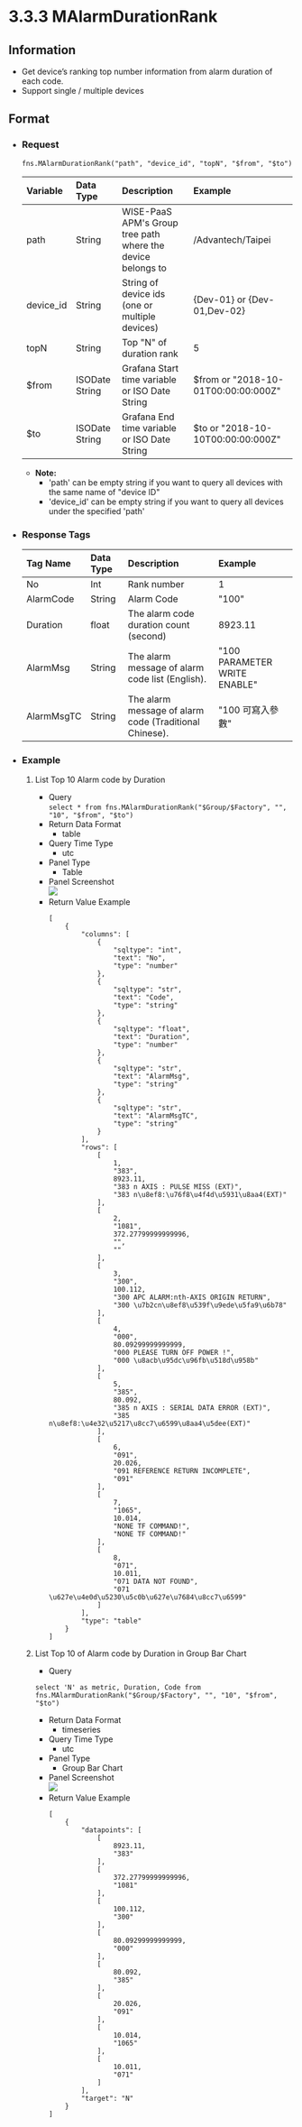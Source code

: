 # 3.3.3 MAlarmDurationRank


## Information

* Get device’s ranking top number information from alarm duration of each code.
* Support single / multiple devices


## Format

* ### Request

  ```
  fns.MAlarmDurationRank("path", "device_id", "topN", "$from", "$to")
  ```

  | Variable | Data Type | Description | Example |
  | :--- | :--- | :--- | :--- |
  | path | String | WISE-PaaS APM's Group tree path<br>where the device belongs to | /Advantech/Taipei |
  | device_id | String | String of device ids \(one or multiple devices\) | {Dev-01} or {Dev-01,Dev-02} |
  | topN | String | Top "N" of duration rank | 5 |
  | $from | ISODate String | Grafana Start time variable or ISO Date String | $from or "2018-10-01T00:00:00:000Z" |
  | $to | ISODate String | Grafana End time variable or ISO Date String | $to or "2018-10-10T00:00:00:000Z" |

  - **Note:**
    - 'path' can be empty string if you want to query all devices with the same name of "device ID"
    - 'device_id' can be empty string if you want to query all devices under the specified 'path'
  

* ### Response Tags

  | Tag Name | Data Type | Description | Example |
  | :--- | :--- | :--- | :--- |
  | No | Int | Rank number | 1 |
  | AlarmCode | String | Alarm Code | "100" |
  | Duration | float | The alarm code duration count (second) | 8923.11 |  
  | AlarmMsg | String | The alarm message of alarm code list (English). | "100 PARAMETER WRITE ENABLE" |
  | AlarmMsgTC | String | The alarm message of alarm code (Traditional Chinese). | "100 可寫入參數" |
  

* ### Example  
    1. List Top 10 Alarm code by Duration   
        - Query   
        ``` select * from fns.MAlarmDurationRank("$Group/$Factory", "", "10", "$from", "$to") ```
        - Return Data Format   
            * table
        - Query Time Type   
            * utc
        - Panel Type   
            * Table
        - Panel Screenshot      
            ![](/images/3.3.3-MAlarmDurationRank-table.jpg)
        - Return Value Example    
            ```
            [
                {
                    "columns": [
                        {
                            "sqltype": "int", 
                            "text": "No", 
                            "type": "number"
                        }, 
                        {
                            "sqltype": "str", 
                            "text": "Code", 
                            "type": "string"
                        }, 
                        {
                            "sqltype": "float", 
                            "text": "Duration", 
                            "type": "number"
                        }, 
                        {
                            "sqltype": "str", 
                            "text": "AlarmMsg", 
                            "type": "string"
                        }, 
                        {
                            "sqltype": "str", 
                            "text": "AlarmMsgTC", 
                            "type": "string"
                        }
                    ], 
                    "rows": [
                        [
                            1, 
                            "383", 
                            8923.11, 
                            "383 n AXIS : PULSE MISS (EXT)", 
                            "383 n\u8ef8:\u76f8\u4f4d\u5931\u8aa4(EXT)"
                        ], 
                        [
                            2, 
                            "1081", 
                            372.27799999999996, 
                            "", 
                            ""
                        ], 
                        [
                            3, 
                            "300", 
                            100.112, 
                            "300 APC ALARM:nth-AXIS ORIGIN RETURN", 
                            "300 \u7b2cn\u8ef8\u539f\u9ede\u5fa9\u6b78"
                        ], 
                        [
                            4, 
                            "000", 
                            80.09299999999999, 
                            "000 PLEASE TURN OFF POWER !", 
                            "000 \u8acb\u95dc\u96fb\u518d\u958b"
                        ], 
                        [
                            5, 
                            "385", 
                            80.092, 
                            "385 n AXIS : SERIAL DATA ERROR (EXT)", 
                            "385 n\u8ef8:\u4e32\u5217\u8cc7\u6599\u8aa4\u5dee(EXT)"
                        ], 
                        [
                            6, 
                            "091", 
                            20.026, 
                            "091 REFERENCE RETURN INCOMPLETE", 
                            "091"
                        ], 
                        [
                            7, 
                            "1065", 
                            10.014, 
                            "NONE TF COMMAND!", 
                            "NONE TF COMMAND!"
                        ], 
                        [
                            8, 
                            "071", 
                            10.011, 
                            "071 DATA NOT FOUND", 
                            "071 \u627e\u4e0d\u5230\u5c0b\u627e\u7684\u8cc7\u6599"
                        ]
                    ], 
                    "type": "table"
                }
            ]

            ```

    2. List Top 10 of Alarm code by Duration in Group Bar Chart    
        - Query   
        ``` 
        select 'N' as metric, Duration, Code from fns.MAlarmDurationRank("$Group/$Factory", "", "10", "$from", "$to") 
        ```
        - Return Data Format   
            * timeseries
        - Query Time Type   
            * utc
        - Panel Type   
            * Group Bar Chart
        - Panel Screenshot   
            ![](/images/3.3.3-MAlarmDurationRank-bar.jpg)
        - Return Value Example    
            ```
            [
                {
                    "datapoints": [
                        [
                            8923.11, 
                            "383"
                        ], 
                        [
                            372.27799999999996, 
                            "1081"
                        ], 
                        [
                            100.112, 
                            "300"
                        ], 
                        [
                            80.09299999999999, 
                            "000"
                        ], 
                        [
                            80.092, 
                            "385"
                        ], 
                        [
                            20.026, 
                            "091"
                        ], 
                        [
                            10.014, 
                            "1065"
                        ], 
                        [
                            10.011, 
                            "071"
                        ]
                    ], 
                    "target": "N"
                }
            ]

            ```